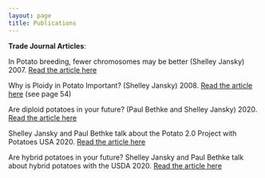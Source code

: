 ```yaml
---
layout: page
title: Publications
---
```

**Trade Journal Articles**:

In Potato breeding, fewer chromosomes may be better (Shelley Jansky) 2007. <a href="http://digital.spudman.com/i/897589-november-december-2017/41" target="_blank">Read the article here</a>

Why is Ploidy in Potato Important? (Shelley Jansky) 2008. <a href="https://issuu.com/bctater/docs/1804_standard?e=16584708/60163026" target="_blank">Read the article here</a> (see page 54)

Are diploid potatoes in your future? (Paul Bethke and Shelley Jansky) 2020. <a href="https://spudman.com/article/are-diploid-potatoes-in-your-future/ " target="_blank">Read the article here</a>

Shelley Jansky and Paul Bethke talk about the Potato 2.0 Project with Potatoes USA 2020. <a href="https://storymaps.arcgis.com/stories/e98fbf3ab52449259b4c96384814fab0" target="_blank">Read the article here</a>

Are hybrid potatoes in your future? Shelley Jansky and Paul Bethke talk about hybrid potatoes with the USDA 2020. <a href="https://www.ars.usda.gov/oc/utm/are-hybrid-potatoes-in-your-future/" target="_blank">Read the article here</a> 
